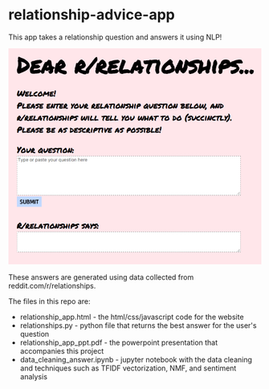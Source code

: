 # relationship-advice-app

This app takes a relationship question and answers it using NLP!

![app screenshot](app-pic.png)

These answers are generated using data collected from reddit.com/r/relationships. 

The files in this repo are:
* relationship_app.html - the html/css/javascript code for the website
* relationships.py - python file that returns the best answer for the user's question
* relationship_app_ppt.pdf - the powerpoint presentation that accompanies this project
* data_cleaning_answer.ipynb - jupyter notebook with the data cleaning and techniques such as TFIDF vectorization, NMF, and sentiment analysis





